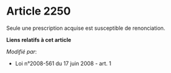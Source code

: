 # Article 2250

Seule une prescription acquise est susceptible de renonciation.

**Liens relatifs à cet article**

_Modifié par_:

  - Loi n°2008-561 du 17 juin 2008 - art. 1
